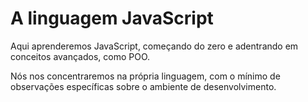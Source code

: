 # A linguagem JavaScript

Aqui aprenderemos JavaScript, começando do zero e adentrando em conceitos avançados, como POO.

Nós nos concentraremos na própria linguagem, com o mínimo de observações específicas sobre o ambiente de desenvolvimento.
